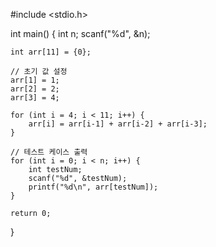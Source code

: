 #include <stdio.h>

int main() {
    int n;
    scanf("%d", &n); 

    int arr[11] = {0}; 

    // 초기 값 설정
    arr[1] = 1;
    arr[2] = 2;
    arr[3] = 4;

    for (int i = 4; i < 11; i++) {
        arr[i] = arr[i-1] + arr[i-2] + arr[i-3];
    }

    // 테스트 케이스 출력
    for (int i = 0; i < n; i++) {
        int testNum;
        scanf("%d", &testNum);
        printf("%d\n", arr[testNum]);
    }

    return 0;
}
